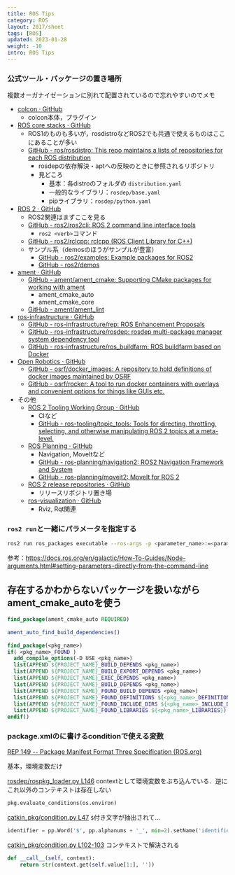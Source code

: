 ```yaml
---
title: ROS Tips
category: ROS
layout: 2017/sheet
tags: [ROS]
updated: 2023-01-28
weight: -10
intro: ROS Tips
---
```


### 公式ツール・パッケージの置き場所

複数オーガナイゼーションに別れて配置されているので忘れやすいのでメモ

- [colcon · GitHub](https://github.com/colcon)
	- colcon本体，プラグイン
- [ROS core stacks · GitHub](https://github.com/ros)
	- ROS1のものも多いが，rosdistroなどROS2でも共通で使えるものはここにあることが多い
	- [GitHub - ros/rosdistro: This repo maintains a lists of repositories for each ROS distribution](https://github.com/ros/rosdistro)
		- rosdepの依存解決・aptへの反映のときに参照されるリポジトリ
		- 見どころ
			- 基本：各distroのフォルダの `distribution.yaml`
			- 一般的なライブラリ：`rosdep/base.yaml`
			- pipライブラリ：`rosdep/python.yaml`
- [ROS 2 · GitHub](https://github.com/ros2)
	- ROS2関連はまずここを見る
	- [GitHub - ros2/ros2cli: ROS 2 command line interface tools](https://github.com/ros2/ros2cli)
		- `ros2 <verb>`コマンド
	- [GitHub - ros2/rclcpp: rclcpp (ROS Client Library for C++)](https://github.com/ros2/rclcpp)
	- サンプル系（demosのほうがサンプルが豊富）
		- [GitHub - ros2/examples: Example packages for ROS2](https://github.com/ros2/examples)
		- [GitHub - ros2/demos](https://github.com/ros2/demos)
- [ament · GitHub](https://github.com/ament)
	- [GitHub - ament/ament\_cmake: Supporting CMake packages for working with ament](https://github.com/ament/ament_cmake)
		- ament_cmake_auto
		- ament_cmake_core
	- [GitHub - ament/ament\_lint](https://github.com/ament/ament_lint)
- [ros-infrastructure · GitHub](https://github.com/ros-infrastructure)
	- [GitHub - ros-infrastructure/rep: ROS Enhancement Proposals](https://github.com/ros-infrastructure/rep)
	- [GitHub - ros-infrastructure/rosdep: rosdep multi-package manager system dependency tool](https://github.com/ros-infrastructure/rosdep)
	- [GitHub - ros-infrastructure/ros\_buildfarm: ROS buildfarm based on Docker](https://github.com/ros-infrastructure/ros_buildfarm)
- [Open Robotics · GitHub](https://github.com/osrf)
	- [GitHub - osrf/docker\_images: A repository to hold definitions of docker images maintained by OSRF](https://github.com/osrf/docker_images)
	- [GitHub - osrf/rocker: A tool to run docker containers with overlays and convenient options for things like GUIs etc.](https://github.com/osrf/rocker)
- その他
	- [ROS 2 Tooling Working Group · GitHub](https://github.com/ros-tooling)
		- CIなど
		- [GitHub - ros-tooling/topic\_tools: Tools for directing, throttling, selecting, and otherwise manipulating ROS 2 topics at a meta-level.](https://github.com/ros-tooling/topic_tools)
	- [ROS Planning · GitHub](https://github.com/ros-planning)
		- Navigation, MoveItなど
		- [GitHub - ros-planning/navigation2: ROS2 Navigation Framework and System](https://github.com/ros-planning/navigation2)
		- [GitHub - ros-planning/moveit2: MoveIt for ROS 2](https://github.com/ros-planning/moveit2)
	- [ROS 2 release repositories · GitHub](https://github.com/ros2-gbp)
		- リリースリポジトリ置き場
	- [ros-visualization · GitHub](https://github.com/ros-visualization)
		- Rviz, Rqt関連


### `ros2 run`と一緒にパラメータを指定する

```bash
ros2 run ros_packages executable --ros-args -p <parameter_name>:=<parameter_value>
```

参考：https://docs.ros.org/en/galactic/How-To-Guides/Node-arguments.html#setting-parameters-directly-from-the-command-line




## 存在するかわからないパッケージを扱いながらament_cmake_autoを使う

```CMake
find_package(ament_cmake_auto REQUIRED)  
  
ament_auto_find_build_dependencies()  
  
find_package(<pkg_name>)  
if( <pkg_name>_FOUND )  
  add_compile_options(-D USE_<pkg_name>)  
  list(APPEND ${PROJECT_NAME}_BUILD_DEPENDS <pkg_name>)  
  list(APPEND ${PROJECT_NAME}_BUILD_EXPORT_DEPENDS <pkg_name>)  
  list(APPEND ${PROJECT_NAME}_EXEC_DEPENDS <pkg_name>)  
  list(APPEND ${PROJECT_NAME}_BUILD_DEPENDS <pkg_name>)  
  list(APPEND ${PROJECT_NAME}_FOUND_BUILD_DEPENDS <pkg_name>)  
  list(APPEND ${PROJECT_NAME}_FOUND_DEFINITIONS ${<pkg_name>_DEFINITIONS})  
  list(APPEND ${PROJECT_NAME}_FOUND_INCLUDE_DIRS ${<pkg_name>_INCLUDE_DIRS})  
  list(APPEND ${PROJECT_NAME}_FOUND_LIBRARIES ${<pkg_name>_LIBRARIES})  
endif()
```

### package.xmlの<depend>に書けるconditionで使える変数

[REP 149 -- Package Manifest Format Three Specification (ROS.org)](https://www.ros.org/reps/rep-0149.html#build-depend-multiple:~:text=condition%3D%22CONDITION_EXPRESSION%22,1%22%3Eroscpp%3C/depend%3E)

基本，環境変数だけ

[rosdep/rospkg_loader.py L146](https://github.com/ros-infrastructure/rosdep/blob/master/src/rosdep2/rospkg_loader.py#L146)
contextとして環境変数をぶち込んでいる．逆にこれ以外のコンテキストは存在しない

```python
pkg.evaluate_conditions(os.environ)
```
  
[catkin\_pkg/condition.py L47](https://github.com/ros-infrastructure/catkin_pkg/blob/master/src/catkin_pkg/condition.py#L47)
`$`付き文字が抽出されて...
  
```python
identifier = pp.Word('$', pp.alphanums + '_', min=2).setName('identifier')
```
  
[catkin\_pkg/condition.py L102-103](https://github.com/ros-infrastructure/catkin_pkg/blob/master/src/catkin_pkg/condition.py#L102-L103)
コンテキストで解決される

```python
def __call__(self, context):
	return str(context.get(self.value[1:], ''))
```